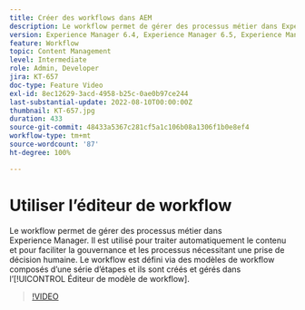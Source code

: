 ```yaml
---
title: Créer des workflows dans AEM
description: Le workflow permet de gérer des processus métier dans Experience Manager. Il est utilisé pour traiter automatiquement le contenu et pour faciliter la gouvernance et les processus nécessitant une prise de décision humaine.
version: Experience Manager 6.4, Experience Manager 6.5, Experience Manager as a Cloud Service
feature: Workflow
topic: Content Management
level: Intermediate
role: Admin, Developer
jira: KT-657
doc-type: Feature Video
exl-id: 8ec12629-3acd-4958-b25c-0ae0b97ce244
last-substantial-update: 2022-08-10T00:00:00Z
thumbnail: KT-657.jpg
duration: 433
source-git-commit: 48433a5367c281cf5a1c106b08a1306f1b0e8ef4
workflow-type: tm+mt
source-wordcount: '87'
ht-degree: 100%

---
```


# Utiliser l’éditeur de workflow

Le workflow permet de gérer des processus métier dans Experience Manager. Il est utilisé pour traiter automatiquement le contenu et pour faciliter la gouvernance et les processus nécessitant une prise de décision humaine. Le workflow est défini via des modèles de workflow composés d’une série d’étapes et ils sont créés et gérés dans l’[!UICONTROL Éditeur de modèle de workflow].

>[!VIDEO](https://video.tv.adobe.com/v/347048?quality=12&learn=on&captions=fre_fr)
